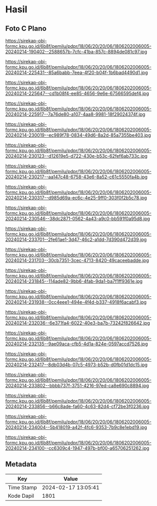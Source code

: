 # Hasil

## Foto C Plano

https://sirekap-obj-formc.kpu.go.id/6b8f/pemilu/pdpr/18/06/20/20/06/1806202006005-20240214-190402--2588657b-7cfc-41ba-857c-8894de081c97.jpg

https://sirekap-obj-formc.kpu.go.id/6b8f/pemilu/pdpr/18/06/20/20/06/1806202006005-20240214-225431--85a6babb-7eea-4f20-b04f-1b6bad4490d1.jpg

https://sirekap-obj-formc.kpu.go.id/6b8f/pemilu/pdpr/18/06/20/20/06/1806202006005-20240214-225647--cd1b08f4-ee85-4656-9e6e-67566595def4.jpg

https://sirekap-obj-formc.kpu.go.id/6b8f/pemilu/pdpr/18/06/20/20/06/1806202006005-20240214-225917--7a76de80-a107-4aa8-9981-18f29024374f.jpg

https://sirekap-obj-formc.kpu.go.id/6b8f/pemilu/pdpr/18/06/20/20/06/1806202006005-20240214-230019--ec989f78-0834-49d6-8a2d-85a7355be403.jpg

https://sirekap-obj-formc.kpu.go.id/6b8f/pemilu/pdpr/18/06/20/20/06/1806202006005-20240214-230123--d12619e5-d722-430e-b53c-62fef6ab733c.jpg

https://sirekap-obj-formc.kpu.go.id/6b8f/pemilu/pdpr/18/06/20/20/06/1806202006005-20240214-230217--aa147c48-6758-43e6-8a52-c61c5550fa4b.jpg

https://sirekap-obj-formc.kpu.go.id/6b8f/pemilu/pdpr/18/06/20/20/06/1806202006005-20240214-230317--d985d69a-ec6c-4e25-9ff0-303f0f2b5c78.jpg

https://sirekap-obj-formc.kpu.go.id/6b8f/pemilu/pdpr/18/06/20/20/06/1806202006005-20240214-230546--38dc2871-0562-4a43-a9c0-bb591f0a95d8.jpg

https://sirekap-obj-formc.kpu.go.id/6b8f/pemilu/pdpr/18/06/20/20/06/1806202006005-20240214-233701--2fe61ae1-3d47-46c2-a1dd-7d390d472d39.jpg

https://sirekap-obj-formc.kpu.go.id/6b8f/pemilu/pdpr/18/06/20/20/06/1806202006005-20240214-231703--30cb7351-3cec-4713-8420-49caceebadde.jpg

https://sirekap-obj-formc.kpu.go.id/6b8f/pemilu/pdpr/18/06/20/20/06/1806202006005-20240214-231845--114ade82-9bb6-4fab-9da1-ba7f1ff9361e.jpg

https://sirekap-obj-formc.kpu.go.id/6b8f/pemilu/pdpr/18/06/20/20/06/1806202006005-20240214-231938--0cc4eee1-494e-4f4d-b337-4918f6acabf3.jpg

https://sirekap-obj-formc.kpu.go.id/6b8f/pemilu/pdpr/18/06/20/20/06/1806202006005-20240214-232036--6e371fa4-6022-40e3-ba7b-73242f826642.jpg

https://sirekap-obj-formc.kpu.go.id/6b8f/pemilu/pdpr/18/06/20/20/06/1806202006005-20240214-232135--9ae09aca-cfb5-4d1a-824e-0597accd7526.jpg

https://sirekap-obj-formc.kpu.go.id/6b8f/pemilu/pdpr/18/06/20/20/06/1806202006005-20240214-232417--8db03d4b-07c5-4973-b52b-d0fb01d1dc15.jpg

https://sirekap-obj-formc.kpu.go.id/6b8f/pemilu/pdpr/18/06/20/20/06/1806202006005-20240214-233802--bbbb737f-3751-4216-97ed-ca8e690c8894.jpg

https://sirekap-obj-formc.kpu.go.id/6b8f/pemilu/pdpr/18/06/20/20/06/1806202006005-20240214-233856--b66c8ade-fa60-4c63-82d4-cf72be3f0236.jpg

https://sirekap-obj-formc.kpu.go.id/6b8f/pemilu/pdpr/18/06/20/20/06/1806202006005-20240214-234004--5b418019-a42f-4fc6-9353-7b9c8e1ebd19.jpg

https://sirekap-obj-formc.kpu.go.id/6b8f/pemilu/pdpr/18/06/20/20/06/1806202006005-20240214-234100--cc6309c4-1947-497b-bf00-a65706251262.jpg


## Metadata

| Key        | Value               |
| ---------- | ------------------- |
| Time Stamp | 2024-02-17 13:05:41 |
| Kode Dapil | 1801                |



